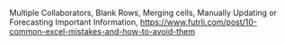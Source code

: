 Multiple Collaborators,
Blank Rows,
Merging cells,
Manually Updating or Forecasting Important Information,
https://www.futrli.com/post/10-common-excel-mistakes-and-how-to-avoid-them

